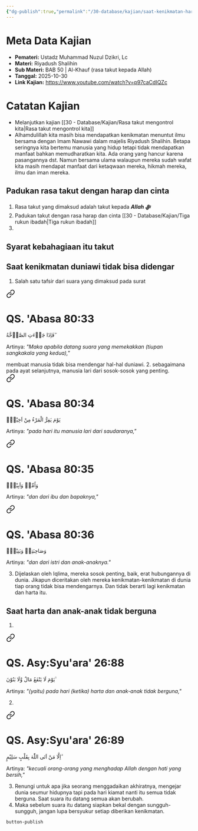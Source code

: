 ```yaml
---
{"dg-publish":true,"permalink":"/30-database/kajian/saat-kenikmatan-harta-dan-anak-anak-tidak-berguna/","tags":["kajian"]}
---
```





# Meta Data Kajian 
<div><ul class="dataview list-view-ul"><li><span><strong>Pemateri:</strong> Ustadz Muhammad Nuzul Dzikri, Lc</span></li><li><span><strong>Materi:</strong> Riyadush Shalihin</span></li><li><span><strong>Sub Materi:</strong> BAB 50 | Al-Khauf (rasa takut kepada Allah)</span></li><li><span><strong>Tanggal:</strong> 2025-10-30</span></li><li><span><strong>Link Kajian:</strong> <a rel="noopener nofollow" class="external-link" href="https://www.youtube.com/watch?v=p97caCdIQZc" target="_blank">https://www.youtube.com/watch?v=p97caCdIQZc</a></span></li></ul></div>

# Catatan Kajian
- Melanjutkan kajian [[30 - Database/Kajian/Rasa takut mengontrol kita\|Rasa takut mengontrol kita]] 
- Alhamdulillah kita masih bisa mendapatkan kenikmatan menuntut ilmu bersama dengan Imam Nawawi dalam majelis Riyadush Shalihin. Betapa seringnya kita bertemu manusia yang hidup tetapi tidak mendapatkan manfaat bahkan memudharatkan kita. Ada orang yang hancur karena pasangannya dst. Namun bersama ulama walaupun mereka sudah wafat kita masih mendapat manfaat dari ketaqwaan mereka, hikmah mereka, ilmu dan iman mereka.

## Padukan rasa takut dengan harap dan cinta
1. Rasa takut yang dimaksud adalah takut kepada ***Allah ﷻ*** 
2. Padukan takut dengan rasa harap dan cinta [[30 - Database/Kajian/Tiga rukun ibadah\|Tiga rukun ibadah]]
3. 
## Syarat kebahagiaan itu takut


## Saat kenikmatan duniawi tidak bisa didengar
1. Salah satu tafsir dari suara yang dimaksud pada surat 
<div class="transclusion internal-embed is-loaded"><a class="markdown-embed-link" href="/30-database/al-quran/all-surah/#qs-abasa-80-33" aria-label="Open link"><svg xmlns="http://www.w3.org/2000/svg" width="24" height="24" viewBox="0 0 24 24" fill="none" stroke="currentColor" stroke-width="2" stroke-linecap="round" stroke-linejoin="round" class="svg-icon lucide-link"><path d="M10 13a5 5 0 0 0 7.54.54l3-3a5 5 0 0 0-7.07-7.07l-1.72 1.71"></path><path d="M14 11a5 5 0 0 0-7.54-.54l-3 3a5 5 0 0 0 7.07 7.07l1.71-1.71"></path></svg></a><div class="markdown-embed">



# QS. 'Abasa 80:33
فَاِذَا جَاۤءَتِ الصَّاۤخَّةُ ۖ

Artinya: *"Maka apabila datang suara yang memekakkan (tiupan sangkakala yang kedua),"*



</div></div>
 membuat manusia tidak bisa mendengar hal-hal duniawi.
2. sebagaimana pada ayat selanjutnya, manusia lari dari sosok-sosok yang penting. 
<div class="transclusion internal-embed is-loaded"><a class="markdown-embed-link" href="/30-database/al-quran/all-surah/#qs-abasa-80-34" aria-label="Open link"><svg xmlns="http://www.w3.org/2000/svg" width="24" height="24" viewBox="0 0 24 24" fill="none" stroke="currentColor" stroke-width="2" stroke-linecap="round" stroke-linejoin="round" class="svg-icon lucide-link"><path d="M10 13a5 5 0 0 0 7.54.54l3-3a5 5 0 0 0-7.07-7.07l-1.72 1.71"></path><path d="M14 11a5 5 0 0 0-7.54-.54l-3 3a5 5 0 0 0 7.07 7.07l1.71-1.71"></path></svg></a><div class="markdown-embed">



# QS. 'Abasa 80:34
يَوْمَ يَفِرُّ الْمَرْءُ مِنْ اَخِيْهِۙ

Artinya: *"pada hari itu manusia lari dari saudaranya,"*



</div></div>

<div class="transclusion internal-embed is-loaded"><a class="markdown-embed-link" href="/30-database/al-quran/all-surah/#qs-abasa-80-35" aria-label="Open link"><svg xmlns="http://www.w3.org/2000/svg" width="24" height="24" viewBox="0 0 24 24" fill="none" stroke="currentColor" stroke-width="2" stroke-linecap="round" stroke-linejoin="round" class="svg-icon lucide-link"><path d="M10 13a5 5 0 0 0 7.54.54l3-3a5 5 0 0 0-7.07-7.07l-1.72 1.71"></path><path d="M14 11a5 5 0 0 0-7.54-.54l-3 3a5 5 0 0 0 7.07 7.07l1.71-1.71"></path></svg></a><div class="markdown-embed">



# QS. 'Abasa 80:35
وَاُمِّهٖ وَاَبِيْهِۙ

Artinya: *"dan dari ibu dan bapaknya,"*



</div></div>

<div class="transclusion internal-embed is-loaded"><a class="markdown-embed-link" href="/30-database/al-quran/all-surah/#qs-abasa-80-36" aria-label="Open link"><svg xmlns="http://www.w3.org/2000/svg" width="24" height="24" viewBox="0 0 24 24" fill="none" stroke="currentColor" stroke-width="2" stroke-linecap="round" stroke-linejoin="round" class="svg-icon lucide-link"><path d="M10 13a5 5 0 0 0 7.54.54l3-3a5 5 0 0 0-7.07-7.07l-1.72 1.71"></path><path d="M14 11a5 5 0 0 0-7.54-.54l-3 3a5 5 0 0 0 7.07 7.07l1.71-1.71"></path></svg></a><div class="markdown-embed">



# QS. 'Abasa 80:36
وَصَاحِبَتِهٖ وَبَنِيْهِۗ

Artinya: *"dan dari istri dan anak-anaknya."*



</div></div>

3. Dijelaskan oleh Iqlima, mereka sosok penting, baik, erat hubungannya di dunia. Jikapun diceritakan oleh mereka kenikmatan-kenikmatan di dunia tiap orang tidak bisa mendengarnya. Dan tidak berarti lagi kenikmatan dan harta itu.


## Saat harta dan anak-anak tidak berguna
1. 
<div class="transclusion internal-embed is-loaded"><a class="markdown-embed-link" href="/30-database/al-quran/all-surah/#qs-asy-syu-ara-26-88" aria-label="Open link"><svg xmlns="http://www.w3.org/2000/svg" width="24" height="24" viewBox="0 0 24 24" fill="none" stroke="currentColor" stroke-width="2" stroke-linecap="round" stroke-linejoin="round" class="svg-icon lucide-link"><path d="M10 13a5 5 0 0 0 7.54.54l3-3a5 5 0 0 0-7.07-7.07l-1.72 1.71"></path><path d="M14 11a5 5 0 0 0-7.54-.54l-3 3a5 5 0 0 0 7.07 7.07l1.71-1.71"></path></svg></a><div class="markdown-embed">



# QS. Asy:Syu'ara' 26:88
يَوْمَ لَا يَنْفَعُ مَالٌ وَّلَا بَنُوْنَ ۙ  

Artinya: *"(yaitu) pada hari (ketika) harta dan anak-anak  tidak berguna,"*



</div></div>

2. 
<div class="transclusion internal-embed is-loaded"><a class="markdown-embed-link" href="/30-database/al-quran/all-surah/#qs-asy-syu-ara-26-89" aria-label="Open link"><svg xmlns="http://www.w3.org/2000/svg" width="24" height="24" viewBox="0 0 24 24" fill="none" stroke="currentColor" stroke-width="2" stroke-linecap="round" stroke-linejoin="round" class="svg-icon lucide-link"><path d="M10 13a5 5 0 0 0 7.54.54l3-3a5 5 0 0 0-7.07-7.07l-1.72 1.71"></path><path d="M14 11a5 5 0 0 0-7.54-.54l-3 3a5 5 0 0 0 7.07 7.07l1.71-1.71"></path></svg></a><div class="markdown-embed">



# QS. Asy:Syu'ara' 26:89
اِلَّا مَنْ اَتَى اللّٰهَ بِقَلْبٍ سَلِيْمٍ ۗ 

Artinya: *"kecuali orang-orang yang menghadap Allah dengan hati yang bersih,"*



</div></div>

3. Renungi untuk apa jika seorang menggadaikan akhiratnya, mengejar dunia seumur hidupnya tapi pada hari kiamat nanti itu semua tidak berguna. Saat suara itu datang semua akan berubah. 
4. Maka sebelum suara itu datang siapkan bekal dengan sungguh-sungguh, jangan lupa bersyukur setiap diberikan kenikmatan.




 
 `button-publish`